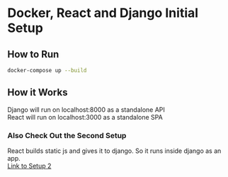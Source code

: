 # Docker, React and Django Initial Setup

## How to Run
```bash
docker-compose up --build
```

## How it Works
Django will run on localhost:8000 as a standalone API <br>
React will run on localhost:3000 as a standalone SPA

### Also Check Out the Second Setup
React builds static js and gives it to django. So it runs inside django as an app. <br>
[Link to Setup 2](https://github.com/RobStepanyan/Docker-React-Django-Setup-2)
